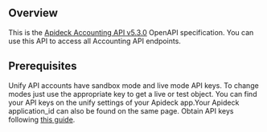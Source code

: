 ## Overview

This is the [Apideck Accounting API v5.3.0](https://docs.apideck.com/apis/accounting/reference) OpenAPI specification. You can use this API to access all Accounting API endpoints.
## Prerequisites

 Unify API accounts have sandbox mode and live mode API keys. To change modes just use the appropriate key to get a live or test object.  You can find your API keys on the unify settings of your Apideck app.Your Apideck application_id can also be found on the same page. Obtain API keys following [this guide](https://developers.apideck.com/apis/accounting/reference#section/Authorization).
